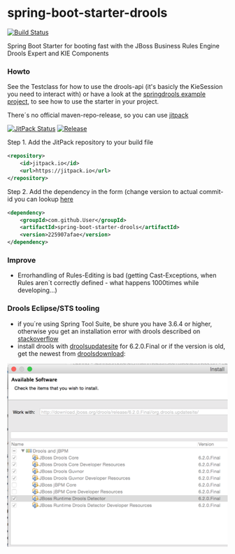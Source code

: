 # spring-boot-starter-drools
[![Build Status](https://travis-ci.org/jonashackt/spring-boot-starter-drools.svg?branch=master)](https://travis-ci.org/jonashackt/spring-boot-starter-drools)

Spring Boot Starter for booting fast with the JBoss Business Rules Engine Drools Expert and KIE Components

### Howto
See the Testclass for how to use the drools-api (it's basicly the KieSession you need to interact with) or have a look at the [springdrools example project](https://github.com/jonashackt/springdrools), to see how to use the starter in your project.

There´s no official maven-repo-release, so you can use [jitpack]

[![JitPack Status](https://img.shields.io/github/tag/jonashackt/spring-boot-starter-drools.svg?label=JitPack)](https://jitpack.io/#jonashackt/spring-boot-starter-drools)
[![Release](https://img.shields.io/github/tag/jonashackt/spring-boot-starter-drools.svg?label=maven)](https://jitpack.io/#jonashackt/spring-boot-starter-drools)

Step 1. Add the JitPack repository to your build file  
```xml
<repository>
    <id>jitpack.io</id>
    <url>https://jitpack.io</url>
</repository>
```
	
Step 2. Add the dependency in the form (change version to actual commit-id you can lookup [here](https://jitpack.io/#jonashackt/spring-boot-starter-drools)
```xml
<dependency>
    <groupId>com.github.User</groupId>
    <artifactId>spring-boot-starter-drools</artifactId>
    <version>225907afae</version>
</dependency>
```

### Improve
* Errorhandling of Rules-Editing is bad (getting Cast-Exceptions, when Rules aren´t correctly defined - what happens 1000times while developing...)

### Drools Eclipse/STS tooling
* if you´re using Spring Tool Suite, be shure you have 3.6.4 or higher, otherwise you get an installation error with drools described on [stackoverflow]
* install drools with [droolsupdatesite] for 6.2.0.Final or if the version is old, get the newest from [droolsdownload]:

![droolsEclipseTools](droolsEclipseTools.png)

[jitpack]:https://jitpack.io/
[stackoverflow]:http://stackoverflow.com/questions/28847975/eclipse-missing-requirement-e4-rcp-patch-when-installing-properties-editor
[droolsupdatesite]:http://download.jboss.org/drools/release/6.2.0.Final/org.drools.updatesite/
[droolsdownload]:http://www.drools.org/download/download.html

